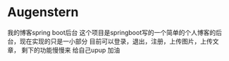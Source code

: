 # Augenstern
我的博客spring boot后台
这个项目是springboot写的一个简单的个人博客的后台，现在实现的只是一小部分
目前可以登录，退出，注册，上传图片，上传文章，
剩下的功能慢慢来
给自己upup
加油
